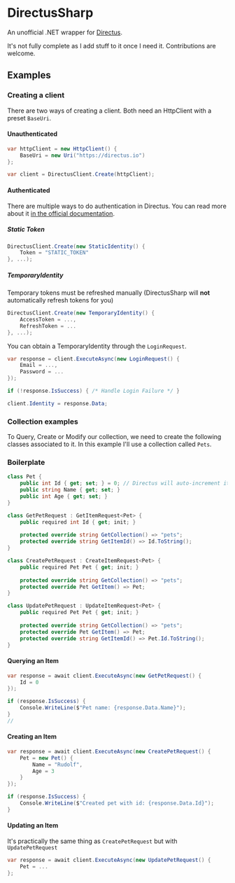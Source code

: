 # DirectusSharp

An unofficial .NET wrapper for [Directus](https://directus.io/).

It's not fully complete as I add stuff to it once I need it. Contributions are welcome.

## Examples

### Creating a client

There are two ways of creating a client. Both need an HttpClient with a preset `BaseUri`.

#### Unauthenticated
```csharp
var httpClient = new HttpClient() {
    BaseUri = new Uri("https://directus.io")
};

var client = DirectusClient.Create(httpClient);
```

#### Authenticated

There are multiple ways to do authentication in Directus. You can read more about it [in the official documentation](https://docs.directus.io/reference/authentication.html).

##### Static Token

```csharp
DirectusClient.Create(new StaticIdentity() {
    Token = "STATIC_TOKEN"
}, ...);
```

##### TemporaryIdentity

Temporary tokens must be refreshed manually (DirectusSharp will **not** automatically refresh tokens for you)

```csharp
DirectusClient.Create(new TemporaryIdentity() {
    AccessToken = ...,
    RefreshToken = ...
}, ...);
```

You can obtain a TemporaryIdentity through the `LoginRequest`.

```csharp
var response = client.ExecuteAsync(new LoginRequest() {
    Email = ...,
    Password = ...
});

if (!response.IsSuccess) { /* Handle Login Failure */ }

client.Identity = response.Data;
```

### Collection examples

To Query, Create or Modify our collection, we need to create the following classes associated to it. In this example I'll use a collection called `Pets`.

### Boilerplate
```csharp
class Pet {
    public int Id { get; set; } = 0; // Directus will auto-increment it on insert
    public string Name { get; set; }
    public int Age { get; set; }
}

class GetPetRequest : GetItemRequest<Pet> {
    public required int Id { get; init; }
    
    protected override string GetCollection() => "pets";
    protected override string GetItemId() => Id.ToString();
}

class CreatePetRequest : CreateItemRequest<Pet> {
    public required Pet Pet { get; init; }
    
    protected override string GetCollection() => "pets";
    protected override Pet GetItem() => Pet;
}

class UpdatePetRequest : UpdateItemRequest<Pet> {
    public required Pet Pet { get; init; }
    
    protected override string GetCollection() => "pets";
    protected override Pet GetItem() => Pet;
    protected override string GetItemId() => Pet.Id.ToString();
}
```

#### Querying an Item
```csharp
var response = await client.ExecuteAsync(new GetPetRequest() {
    Id = 0
});

if (response.IsSuccess) {
    Console.WriteLine($"Pet name: {response.Data.Name}");
}
// 
```

#### Creating an Item
```csharp
var response = await client.ExecuteAsync(new CreatePetRequest() {
    Pet = new Pet() {
        Name = "Rudolf",
        Age = 3   
    }
});

if (response.IsSuccess) {
    Console.WriteLine($"Created pet with id: {response.Data.Id}");
}
```

#### Updating an Item
It's practically the same thing as `CreatePetRequest` but with `UpdatePetRequest`
```csharp
var response = await client.ExecuteAsync(new UpdatePetRequest() {
    Pet = ...
};
```